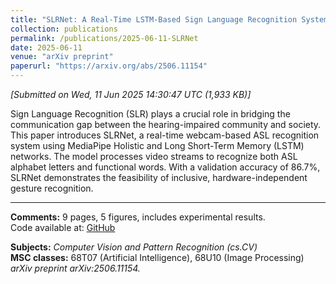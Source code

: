 ```yaml
---
title: "SLRNet: A Real-Time LSTM-Based Sign Language Recognition System"
collection: publications
permalink: /publications/2025-06-11-SLRNet
date: 2025-06-11
venue: "arXiv preprint"
paperurl: "https://arxiv.org/abs/2506.11154"
---
```

*[Submitted on Wed, 11 Jun 2025 14:30:47 UTC (1,933 KB)]*

Sign Language Recognition (SLR) plays a crucial role in bridging the communication gap between the hearing-impaired community and society. This paper introduces SLRNet, a real-time webcam-based ASL recognition system using MediaPipe Holistic and Long Short-Term Memory (LSTM) networks. The model processes video streams to recognize both ASL alphabet letters and functional words. With a validation accuracy of 86.7%, SLRNet demonstrates the feasibility of inclusive, hardware-independent gesture recognition.

---

**Comments:** 9 pages, 5 figures, includes experimental results.  
Code available at: [GitHub](https://github.com/Khushi-739/SLRNet)  

**Subjects:** *Computer Vision and Pattern Recognition (cs.CV)*  
**MSC classes:** 68T07 (Artificial Intelligence), 68U10 (Image Processing)  
_arXiv preprint arXiv:2506.11154._
